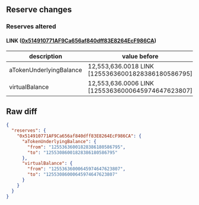 ## Reserve changes

### Reserves altered

#### LINK ([0x514910771AF9Ca656af840dff83E8264EcF986CA](https://etherscan.io/address/0x514910771AF9Ca656af840dff83E8264EcF986CA))

| description | value before | value after |
| --- | --- | --- |
| aTokenUnderlyingBalance | 12,553,636.0018 LINK [12553636001828386180586795] | 12,553,086.0018 LINK [12553086001828386180586795] |
| virtualBalance | 12,553,636.0006 LINK [12553636000645974647623807] | 12,553,086.0006 LINK [12553086000645974647623807] |


## Raw diff

```json
{
  "reserves": {
    "0x514910771AF9Ca656af840dff83E8264EcF986CA": {
      "aTokenUnderlyingBalance": {
        "from": "12553636001828386180586795",
        "to": "12553086001828386180586795"
      },
      "virtualBalance": {
        "from": "12553636000645974647623807",
        "to": "12553086000645974647623807"
      }
    }
  }
}
```